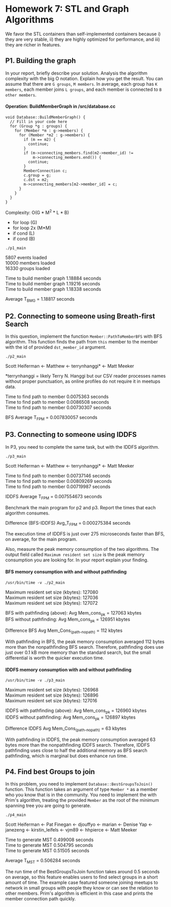 # Homework 7: STL and Graph Algorithms

We favor the STL containers than self-implemented containers because
i) they are very stable, ii) they are highly optimized for performance, and 
iii) they are richer in features.

## P1. Building the graph

In your report, briefly describe your solution. Analysis the algorithm complexity
with the big O notation. Explain how you get the result. You can assume that there
are `G groups`, `M members`. In average, each group has `K members`, each member
joins `L groups`, and each member is connected to `B other members`.

#### Operation: BuildMemberGraph in /src/database.cc

    void Database::BuildMemberGraph() {
      // Fill in your code here
      for (Group *g : groups) {
        for (Member *m : g->members) {
          for (Member *m2 : g->members) {
            if (m == m2) {
              continue;
            }
            if (m->connecting_members.find(m2->member_id) != 
                m->connecting_members.end()) {
              continue;
            }
            MemberConnection c;
            c.group = g;
            c.dst = m2;
            m->connecting_members[m2->member_id] = c;
          }
        }
      }
    }
    
Complexity: O(G * M<sup>2</sup> * L * B)  

* for loop (G)  
* for loop 2x (M*M)  
* if cond (L)  
* if cond (B)  
  
`./p1_main`  

5807 events loaded  
10000 members loaded  
16330 groups loaded  

Time to build member graph 1.18884 seconds  
Time to build member graph 1.19216 seconds  
Time to build member graph 1.18338 seconds  
  
Average T<sub>BMG</sub> = 1.18817 seconds  

## P2. Connecting to someone using Breath-first Search

In this question, implement the function `Member::PathToMemberBFS` with BFS 
algorithm. This function finds the path from `this` member to the member with
the id of provided `dst_member_id` argument. 

`./p2_main`  
 
Scott Heiferman <- Matthew <- terrynhanggi* <- Matt Meeker  

*terrynhanggi = likely Terry N. Hanggi but our CSV reader processes names without
proper punctuation, as online profiles do not require it in meetups data. 

Time to find path to member 0.0075363 seconds  
Time to find path to member 0.0086508  seconds  
Time to find path to member 0.00730307 seconds  
  
BFS Average T<sub>FPM</sub> = 0.007830057 seconds  

## P3. Connecting to someone using IDDFS

In P3, you need to complete the same task, but with the IDDFS algorithm.

`./p3_main`  
 
Scott Heiferman <- Matthew <- terrynhanggi* <- Matt Meeker  

Time to find path to member 0.00737146 seconds  
Time to find path to member 0.00809269 seconds  
Time to find path to member 0.00719987 seconds  
  
IDDFS Average T<sub>FPM</sub> = 0.007554673 seconds 

Benchmark the main program for p2 and p3. Report the times that each algorithm
consumes. 

Difference (BFS-IDDFS) Avg_T<sub>FPM</sub> = 0.000275384 seconds

The execution time of IDDFS is just over 275 microseconds faster than BFS, on 
average, for the main program.  

Also, measure the peak memory consumption of the two algorithms.
The output field called `Maximum resident set size` is the peak memory 
consumption you are looking for. In your report explain your finding.  

#### BFS memory consumption with and without pathfinding  

`/usr/bin/time -v ./p2_main`  

Maximum resident set size (kbytes): 127080  
Maximum resident set size (kbytes): 127036  
Maximum resident set size (kbytes): 127072  

BFS with pathfinding (above): Avg Mem_cons<sub>pk</sub> = 127063 kbytes  
BFS without pathfinding: Avg Mem_cons<sub>pk</sub> = 126951 kbytes  

Difference BFS Avg Mem_Cons<sub>(path-nopath)</sub> = 112 kbytes

With pathfinding in BFS, the peak memory consumption averaged 112 bytes more
than the nonpathfinding BFS search. Therefore, pathfinding does use just over
0.1 kB more memory than the standard search, but the small differential is
worth the quicker execution time.

#### IDDFS memory consumption with and without pathfinding  

`/usr/bin/time -v ./p3_main`

Maximum resident set size (kbytes): 126968  
Maximum resident set size (kbytes): 126896  
Maximum resident set size (kbytes): 127016  

IDDFS with pathfinding (above): Avg Mem_cons<sub>pk</sub> = 126960 kbytes  
IDDFS without pathfinding: Avg Mem_cons<sub>pk</sub> = 126897 kbytes  

Difference IDDFS Avg Mem_Cons<sub>(path-nopath)</sub> = 63 kbytes

With pathfinding in IDDFS, the peak memory consumption averaged 63 bytes more
than the nonpathfinding IDDFS search. Therefore, IDDFS pathfinding uses close to 
half the additional memory as BFS search pathfinding, which is marginal but does
enhance run time.

## P4. Find best Groups to join

In this problem, you need to implement `Database::BestGroupsToJoin()` function. 
This function takes an argument of type `Member *` as a member who you know that
is in the community. You need to implement the with Prim's algorithm, treating 
the provided `Member` as the root of the minimum spanning tree you are going to
generate.

`./p4_main`  

Scott Heiferman <- Pat Finegan <- djouffyo <- marian <- Denise Yap <- janezeng 
<- kirstin_leifels <- vjm89 <- hhpierce <- Matt Meeker  

Time to generate MST 0.499008 seconds  
Time to generate MST 0.504795 seconds  
Time to generate MST 0.51505 seconds  

Average T<sub>MST</sub> = 0.506284 seconds  

The run time of the BestGroupsToJoin function takes around 0.5 seconds on average, 
so this feature enables users to find select groups in a short amount of time. The
example case featured someone joining meetups to network in small groups with
people they know or can see the relation to other members. Prim's algorithm 
is efficient in this case and prints the member connection path quickly.


